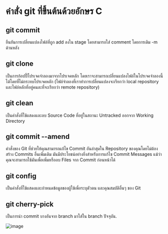 # คำสั่ง git ที่ขึ้นต้นด้วยอักษร C
## git commit
ยืนยันการเปลี่ยนแปลงไฟล์ที่ถูก add ลงใน stage โดยสามารถใส่ comment โดยการเติม -m ด้านหลัง 
## git clone
เป็นการก้อปปี้โปรเจคจำลองมาจากโปรเจคหลัก โดยเราจะสามารถเปลี่ยนแปลงไฟล์ในโปรเจคจำลองนี้ได้โดยที่ไม่กระทบโปรเจคหลัก (ไฟล์จำลองที่เราทำการเปลี่ยนแปลงจะเรียกว่า local repository และไฟล์หลักที่อยู่คนละที่จะเรียกว่า remote repository)
## git clean
เป็นคำสั่งที่ใช้แสดงและลบ Source Code ที่อยู่ในสถานะ Untracked ออกจาก Working Directory
## git commit --amend
คำสั่งของ Git ที่ช่วยให้คุณสามารถแก้ไข Commit อันล่าสุดใน Repository ของคุณโดยไม่ต้องสร้าง Commits อื่นเพิ่มเติม มันมีประโยชน์อย่างยิ่งสำหรับการแก้ไข Commit Messages แม้ว่าคุณจะสามารถใช้มันเพื่อเพิ่มหรือลบ Files จาก Commit ก่อนหน้าได้
## git config
เป็นคำสั่งที่ใช้แสดงและกำหนดข้อมูลของผู้ใช้เพื่อระบุตัวตน และคุณสมบัติอื่นๆ ของ Git
## git cherry-pick
เป็นการนำ commit บางอันจาก branch มาใส่ใน branch ปัจจุบัน.

![image](https://github.com/Nitiphum7/Git_A-Z_Mission_65030130/assets/144196695/dcefb682-b050-418f-8e5c-36efb7213ebc)

